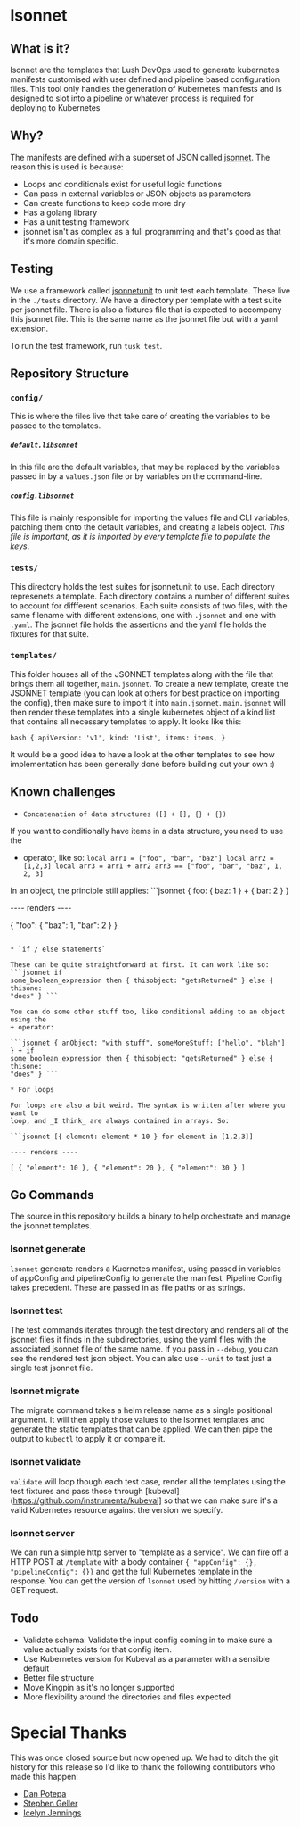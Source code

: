 # lsonnet

## What is it?

lsonnet are the templates that Lush DevOps used to generate kubernetes manifests
customised with user defined and pipeline based configuration files. This tool only
handles the generation of Kubernetes manifests and is designed to slot into a
pipeline or whatever process is required for deploying to Kubernetes

## Why?

The manifests are defined with a superset of JSON called
[jsonnet](https://jsonnet.org). The reason this is used is because:

- Loops and conditionals exist for useful logic functions
- Can pass in external variables or JSON objects as parameters
- Can create functions to keep code more dry
- Has a golang library
- Has a unit testing framework
- jsonnet isn't as complex as a full programming and that's good as that it's more
  domain specific.

## Testing

We use a framework called [jsonnetunit](https://github.com/yugui/jsonnetunit) to
unit test each template. These live in the `./tests` directory. We have a
directory per template with a test suite per jsonnet file. There is also a
fixtures file that is expected to accompany this jsonnet file. This is the same
name as the jsonnet file but with a yaml extension.

To run the test framework, run `tusk test`.

## Repository Structure

### `config/`

This is where the files live that take care of creating the variables to be
passed to the templates.

##### `default.libsonnet`

In this file are the default variables, that may be replaced by the variables
passed in by a `values.json` file or by variables on the command-line.

##### `config.libsonnet`

This file is mainly responsible for importing the values file and CLI
variables, patching them onto the default variables, and creating a labels
object. *This file is important, as it is imported by every template file to
populate the keys*.

### `tests/`

This directory holds the test suites for jsonnetunit to use. Each directory
represenets a template. Each directory contains a number of different suites to
account for diffferent scenarios. Each suite consists of two files, with the
same filename with different extensions, one with `.jsonnet` and one with
`.yaml`. The jsonnet file holds the assertions and the yaml file holds the
fixtures for that suite.

### `templates/`

This folder houses all of the JSONNET templates along with the file that brings
them all together, `main.jsonnet`. To create a new template, create the JSONNET
template (you can look at others for best practice on importing the config),
then make sure to import it into `main.jsonnet`. `main.jsonnet` will then
render these templates into a single kubernetes object of a kind list that
contains all necessary templates to apply. It looks like this:

```bash { apiVersion: 'v1', kind: 'List', items: items, } ```

It would be a good idea to have a look at the other templates to see how
implementation has been generally done before building out your own :)

## Known challenges

* `Concatenation of data structures ([] + [], {} + {})`

If you want to conditionally have items in a data structure, you need to use
the
+ operator, like so: ``` local arr1 = ["foo", "bar", "baz"] local arr2 =
  [1,2,3] local arr3 = arr1 + arr2 arr3 == ["foo", "bar", "baz", 1, 2, 3] ```

In an object, the principle still applies: ```jsonnet { foo: { baz: 1 } + {
bar: 2 } }

---- renders ----

{ "foo": { "baz": 1, "bar": 2 } }

```

* `if / else statements`

These can be quite straightforward at first. It can work like so: ```jsonnet if
some_boolean_expression then { thisobject: "getsReturned" } else { thisone:
"does" } ```

You can do some other stuff too, like conditional adding to an object using the
+ operator:

```jsonnet { anObject: "with stuff", someMoreStuff: ["hello", "blah"] } + if
some_boolean_expression then { thisobject: "getsReturned" } else { thisone:
"does" } ```

* For loops

For loops are also a bit weird. The syntax is written after where you want to
loop, and _I think_ are always contained in arrays. So:

```jsonnet [{ element: element * 10 } for element in [1,2,3]]

---- renders ----

[ { "element": 10 }, { "element": 20 }, { "element": 30 } ]

```

## Go Commands

The source in this repository builds a binary to help orchestrate and manage the
jsonnet templates.

### lsonnet generate

`lsonnet` generate renders a Kuernetes manifest, using passed in variables of
appConfig and pipelineConfig to generate the manifest. Pipeline Config takes
precedent. These are passed in as file paths or as strings.

### lsonnet test

The test commands iterates through the test directory and renders all of the
jsonnet files it finds in the subdirectories, using the yaml files with the
associated jsonnet file of the same name. If you pass in `--debug`, you can see
the rendered test json object. You can also use `--unit` to test just a single
test jsonnet file.

### lsonnet migrate

The migrate command takes a helm release name as a single positional argument. 
It will then apply those values to the lsonnet templates and generate the static
templates that can be applied. We can then pipe the output to `kubectl` to apply
it or compare it.

### lsonnet validate

`validate` will loop though each test case, render all the templates using the
test fixtures and pass those through
[kubeval](https://github.com/instrumenta/kubeval] so that we can make sure it's
a valid Kubernetes resource against the version we specify.

### lsonnet server

We can run a simple http server to "template as a service". We can fire off a
HTTP POST at `/template` with a body container `{ "appConfig": {},
"pipelineConfig": {}}` and get the full Kubernetes template in the response. You
can get the version of `lsonnet` used by hitting `/version` with a GET request.

## Todo

- Validate schema: Validate the input config coming in to make sure a value
  actually exists for that config item.
- Use Kubernetes version for Kubeval as a parameter with a sensible default
- Better file structure
- Move Kingpin as it's no longer supported
- More flexibility around the directories and files expected

# Special Thanks

This was once closed source but now opened up. We had to ditch the git history 
for this release so I'd like to thank the following contributors who made
this happen:

- [Dan Potepa](https://github.com/cuotos)
- [Stephen Geller](https://github.com/stephengeller)
- [Icelyn Jennings](https://github.com/icelynjennings)
